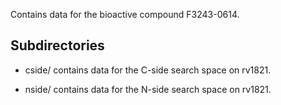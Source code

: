 Contains data for the bioactive compound F3243-0614.

## Subdirectories

- cside/ contains data for the C-side search space on rv1821.

- nside/ contains data for the N-side search space on rv1821.


